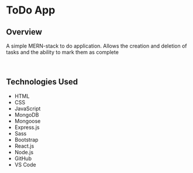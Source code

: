 <h1>ToDo App</h1>

<h2>Overview</h2>

<p>A simple MERN-stack to do application. Allows the creation and deletion of tasks and the ability to mark them as complete</p>
<br>

<h2>Technologies Used</h2>
<ul>
<li>HTML</li>
<li>CSS</li>
<li>JavaScript</li>
<li>MongoDB</li>
<li>Mongoose</li>
<li>Express.js</li>
<li>Sass</li>
<li>Bootstrap</li>
<li>React.js</li>
<li>Node.js</li>
<li>GitHub</li>
<li>VS Code</li>
</ul>
